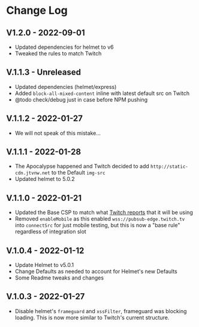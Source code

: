 # Change Log

## V1.2.0 - 2022-09-01

- Updated dependencies for helmet to v6
- Tweaked the rules to match Twitch

## V.1.1.3 - Unreleased

- Updated dependencies (helmet/express)
- Added `block-all-mixed-content` inline with latest default src on Twitch
- @todo check/debug just in case before NPM pushing

## V.1.1.2 - 2022-01-27

- We will not speak of this mistake...

## V.1.1.1 - 2022-01-28

- The Apocalypse happened and Twitch decided to add `http://static-cdn.jtvnw.net` to the Default `img-src`
- Updated helmet to 5.0.2

## V.1.1.0 - 2022-01-21

- Updated the Base CSP to match what [Twitch reports](https://discuss.dev.twitch.tv/t/new-extensions-policy-for-content-security-policy-csp-directives-and-timeline-for-enforcement/33695/8) that it will be using
- Removed `enableMobile` as this enabled `wss://pubsub-edge.twitch.tv` into `connectSrc` for just mobile testing, but this is now a "base rule" regardless of integration slot

## V.1.0.4 - 2022-01-12
- Update Helmet to v5.0.1
- Change Defaults as needed to account for Helmet's new Defaults
- Some Readme tweaks and changes

## V.1.0.3 - 2022-01-27

- Disable helmet's `frameguard` and `xssFilter`, frameguard was blocking loading. This is now more similar to Twitch's current structure.
